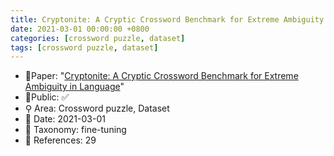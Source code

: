 ```yaml
---
title: Cryptonite: A Cryptic Crossword Benchmark for Extreme Ambiguity in Language
date: 2021-03-01 00:00:00 +0800
categories: [crossword puzzle, dataset]
tags: [crossword puzzle, dataset]
---
```


- 📙Paper: "[Cryptonite: A Cryptic Crossword Benchmark for Extreme Ambiguity in Language](https://www.semanticscholar.org/paper/Cryptonite%3A-A-Cryptic-Crossword-Benchmark-for-in-Efrat-Shaham/538f8e8a36e70ca408f2c5fb6f10f303c52fc317)"
- 🔑Public: ✅
- ⚲ Area: Crossword puzzle, Dataset
- 📅 Date: 2021-03-01
- 🔎 Taxonomy: fine-tuning
- 📝 References: 29
